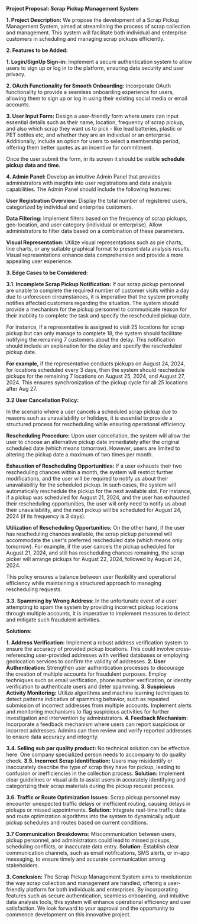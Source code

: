 **Project Proposal: Scrap Pickup Management System**

**1. Project Description:**
We propose the development of a Scrap Pickup Management System, aimed at streamlining the process of scrap collection and management. This system will facilitate both individual and enterprise customers in scheduling and managing scrap pickups efficiently.

**2. Features to be Added:**

**1. Login/SignUp Sign-in:**
Implement a secure authentication system to allow users to sign up or log in to the platform, ensuring data security and user privacy.

**2. OAuth Functionality for Smooth Onboarding:**
Incorporate OAuth functionality to provide a seamless onboarding experience for users, allowing them to sign up or log in using their existing social media or email accounts.

**3. User Input Form:**
Design a user-friendly form where users can input essential details such as their name, location, frequency of scrap pickup, and also which scrap they want us to pick - like lead batteries, plastic or PET bottles etc, and whether they are an individual or an enterprise. Additionally, include an option for users to select a membership period, offering them better quotes as an incentive for commitment.

Once the user submit the form, in its screen it should be visible **schedule pickup data and time.**

**4. Admin Panel:**
Develop an intuitive Admin Panel that provides administrators with insights into user registrations and data analysis capabilities. The Admin Panel should include the following features:

**User Registration Overview:** Display the total number of registered users, categorized by individual and enterprise customers.

**Data Filtering:** Implement filters based on the frequency of scrap pickups, geo-location, and user category (individual or enterprise). Allow administrators to filter data based on a combination of these parameters.

**Visual Representation:** Utilize visual representations such as pie charts, line charts, or any suitable graphical format to present data analysis results. Visual representations enhance data comprehension and provide a more appealing user experience.

**3. Edge Cases to be Considered:**

**3.1. Incomplete Scrap Pickup Notification:**
If our scrap pickup personnel are unable to complete the required number of customer visits within a day due to unforeseen circumstances, it is imperative that the system promptly notifies affected customers regarding the situation. The system should provide a mechanism for the pickup personnel to communicate reason for their inability to complete the task and specify the rescheduled pickup date.

For instance, if a representative is assigned to visit 25 locations for scrap pickup but can only manage to complete 18, the system should facilitate notifying the remaining 7 customers about the delay. This notification should include an explanation for the delay and specify the rescheduled pickup date.

**For example,** if the representative conducts pickups on August 24, 2024, for locations scheduled every 3 days, then the system should reschedule pickups for the remaining 7 locations on August 25, 2024, and August 27, 2024. This ensures synchronization of the pickup cycle for all 25 locations after Aug 27. 

**3.2 User Cancellation Policy:**

In the scenario where a user cancels a scheduled scrap pickup due to reasons such as unavailability or holidays, it is essential to provide a structured process for rescheduling while ensuring operational efficiency.

**Rescheduling Procedure:**
Upon user cancellation, the system will allow the user to choose an alternative pickup date immediately after the original scheduled date (which means tomorrow). However, users are limited to altering the pickup date a maximum of two times per month.

**Exhaustion of Rescheduling Opportunities:**
If a user exhausts their two rescheduling chances within a month, the system will restrict further modifications, and the user will be required to notify us about their unavailability for the scheduled pickup. In such cases, the system will automatically reschedule the pickup for the next available slot. For instance, if a pickup was scheduled for August 21, 2024, and the user has exhausted their rescheduling opportunities, the user will only need to notify us about their unavailability, and the next pickup will be scheduled for August 24, 2024 (if its frequency is 3 days).

**Utilization of Rescheduling Opportunities:**
On the other hand, if the user has rescheduling chances available, the scrap pickup personnel will accommodate the user's preferred rescheduled date (which means only tomorrow). For example, if the user cancels the pickup scheduled for August 21, 2024, and still has rescheduling chances remaining, the scrap picker will arrange pickups for August 22, 2024, followed by August 24, 2024.

This policy ensures a balance between user flexibility and operational efficiency while maintaining a structured approach to managing rescheduling requests.

**3.3. Spamming by Wrong Address:**
In the unfortunate event of a user attempting to spam the system by providing incorrect pickup locations through multiple accounts, it is imperative to implement measures to detect and mitigate such fraudulent activities.

**Solutions:**

**1. Address Verification:** Implement a robust address verification system to ensure the accuracy of provided pickup locations. This could involve cross-referencing user-provided addresses with verified databases or employing geolocation services to confirm the validity of addresses.
**2. User Authentication:** Strengthen user authentication processes to discourage the creation of multiple accounts for fraudulent purposes. Employ techniques such as email verification, phone number verification, or identity verification to authenticate users and deter spamming.
**3. Suspicious Activity Monitoring:** Utilize algorithms and machine learning techniques to detect patterns indicative of spamming behavior, such as repeated submission of incorrect addresses from multiple accounts. Implement alerts and monitoring mechanisms to flag suspicious activities for further investigation and intervention by administrators.
**4. Feedback Mechanism:** Incorporate a feedback mechanism where users can report suspicious or incorrect addresses. Admins can then review and verify reported addresses to ensure data accuracy and integrity.

**3.4. Selling sub par quality product:** No technical solution can be effective here. One company specialized person needs to accompany to do quality check. 
**3.5. Incorrect Scrap Identification:**
Users may misidentify or inaccurately describe the type of scrap they have for pickup, leading to confusion or inefficiencies in the collection process.
**Solution:** Implement clear guidelines or visual aids to assist users in accurately identifying and categorizing their scrap materials during the pickup request process.

**3.6. Traffic or Route Optimization Issues:**
Scrap pickup personnel may encounter unexpected traffic delays or inefficient routing, causing delays in pickups or missed appointments.
**Solution:** Integrate real-time traffic data and route optimization algorithms into the system to dynamically adjust pickup schedules and routes based on current conditions.

**3.7 Communication Breakdowns:**
Miscommunication between users, pickup personnel, and administrators could lead to missed pickups, scheduling conflicts, or inaccurate data entry.
**Solution:** Establish clear communication channels, such as email notifications, SMS alerts, or in-app messaging, to ensure timely and accurate communication among stakeholders.

**3. Conclusion:**
The Scrap Pickup Management System aims to revolutionize the way scrap collection and management are handled, offering a user-friendly platform for both individuals and enterprises. By incorporating features such as secure authentication, seamless onboarding, and intuitive data analysis tools, this system will enhance operational efficiency and user satisfaction. We look forward to your approval and the opportunity to commence development on this innovative project.
